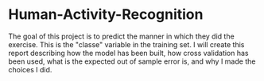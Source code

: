 # Human-Activity-Recognition
The goal of this project is to predict the manner in which they did the exercise. This is the "classe" variable in the training set. I will create this report describing how the model has been built, how cross validation has been used, what is the expected out of sample error is, and why I made the choices I did.
